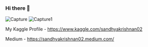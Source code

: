 ### Hi there 👋

![Capture](https://user-images.githubusercontent.com/66886190/147950004-8f942938-cc0f-4fbf-8357-4138b9ed3c64.PNG) 
![Capture1](https://user-images.githubusercontent.com/66886190/147950012-b1f12448-a30c-47e1-9d8f-3091df22dc01.PNG)

My Kaggle Profile - https://www.kaggle.com/sandhyakrishnan02

Medium - https://sandhyakrishnan02.medium.com/









